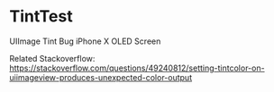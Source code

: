 # TintTest
UIImage Tint Bug iPhone X OLED Screen

Related Stackoverflow: https://stackoverflow.com/questions/49240812/setting-tintcolor-on-uiimageview-produces-unexpected-color-output
